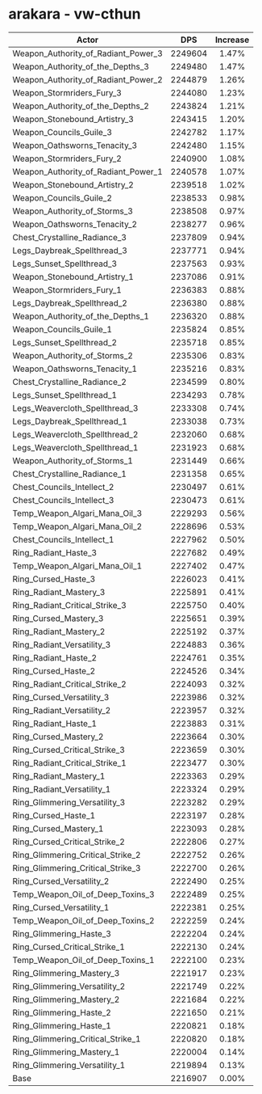 # arakara - vw-cthun
| Actor | DPS | Increase |
|---|:---:|:---:|
|Weapon_Authority_of_Radiant_Power_3|2249604|1.47%|
|Weapon_Authority_of_the_Depths_3|2249480|1.47%|
|Weapon_Authority_of_Radiant_Power_2|2244879|1.26%|
|Weapon_Stormriders_Fury_3|2244080|1.23%|
|Weapon_Authority_of_the_Depths_2|2243824|1.21%|
|Weapon_Stonebound_Artistry_3|2243415|1.20%|
|Weapon_Councils_Guile_3|2242782|1.17%|
|Weapon_Oathsworns_Tenacity_3|2242480|1.15%|
|Weapon_Stormriders_Fury_2|2240900|1.08%|
|Weapon_Authority_of_Radiant_Power_1|2240578|1.07%|
|Weapon_Stonebound_Artistry_2|2239518|1.02%|
|Weapon_Councils_Guile_2|2238533|0.98%|
|Weapon_Authority_of_Storms_3|2238508|0.97%|
|Weapon_Oathsworns_Tenacity_2|2238277|0.96%|
|Chest_Crystalline_Radiance_3|2237809|0.94%|
|Legs_Daybreak_Spellthread_3|2237771|0.94%|
|Legs_Sunset_Spellthread_3|2237563|0.93%|
|Weapon_Stonebound_Artistry_1|2237086|0.91%|
|Weapon_Stormriders_Fury_1|2236383|0.88%|
|Legs_Daybreak_Spellthread_2|2236380|0.88%|
|Weapon_Authority_of_the_Depths_1|2236320|0.88%|
|Weapon_Councils_Guile_1|2235824|0.85%|
|Legs_Sunset_Spellthread_2|2235718|0.85%|
|Weapon_Authority_of_Storms_2|2235306|0.83%|
|Weapon_Oathsworns_Tenacity_1|2235216|0.83%|
|Chest_Crystalline_Radiance_2|2234599|0.80%|
|Legs_Sunset_Spellthread_1|2234293|0.78%|
|Legs_Weavercloth_Spellthread_3|2233308|0.74%|
|Legs_Daybreak_Spellthread_1|2233038|0.73%|
|Legs_Weavercloth_Spellthread_2|2232060|0.68%|
|Legs_Weavercloth_Spellthread_1|2231923|0.68%|
|Weapon_Authority_of_Storms_1|2231449|0.66%|
|Chest_Crystalline_Radiance_1|2231358|0.65%|
|Chest_Councils_Intellect_2|2230497|0.61%|
|Chest_Councils_Intellect_3|2230473|0.61%|
|Temp_Weapon_Algari_Mana_Oil_3|2229293|0.56%|
|Temp_Weapon_Algari_Mana_Oil_2|2228696|0.53%|
|Chest_Councils_Intellect_1|2227962|0.50%|
|Ring_Radiant_Haste_3|2227682|0.49%|
|Temp_Weapon_Algari_Mana_Oil_1|2227402|0.47%|
|Ring_Cursed_Haste_3|2226023|0.41%|
|Ring_Radiant_Mastery_3|2225891|0.41%|
|Ring_Radiant_Critical_Strike_3|2225750|0.40%|
|Ring_Cursed_Mastery_3|2225651|0.39%|
|Ring_Radiant_Mastery_2|2225192|0.37%|
|Ring_Radiant_Versatility_3|2224883|0.36%|
|Ring_Radiant_Haste_2|2224761|0.35%|
|Ring_Cursed_Haste_2|2224526|0.34%|
|Ring_Radiant_Critical_Strike_2|2224093|0.32%|
|Ring_Cursed_Versatility_3|2223986|0.32%|
|Ring_Radiant_Versatility_2|2223957|0.32%|
|Ring_Radiant_Haste_1|2223883|0.31%|
|Ring_Cursed_Mastery_2|2223664|0.30%|
|Ring_Cursed_Critical_Strike_3|2223659|0.30%|
|Ring_Radiant_Critical_Strike_1|2223477|0.30%|
|Ring_Radiant_Mastery_1|2223363|0.29%|
|Ring_Radiant_Versatility_1|2223324|0.29%|
|Ring_Glimmering_Versatility_3|2223282|0.29%|
|Ring_Cursed_Haste_1|2223197|0.28%|
|Ring_Cursed_Mastery_1|2223093|0.28%|
|Ring_Cursed_Critical_Strike_2|2222806|0.27%|
|Ring_Glimmering_Critical_Strike_2|2222752|0.26%|
|Ring_Glimmering_Critical_Strike_3|2222700|0.26%|
|Ring_Cursed_Versatility_2|2222490|0.25%|
|Temp_Weapon_Oil_of_Deep_Toxins_3|2222489|0.25%|
|Ring_Cursed_Versatility_1|2222381|0.25%|
|Temp_Weapon_Oil_of_Deep_Toxins_2|2222259|0.24%|
|Ring_Glimmering_Haste_3|2222204|0.24%|
|Ring_Cursed_Critical_Strike_1|2222130|0.24%|
|Temp_Weapon_Oil_of_Deep_Toxins_1|2222100|0.23%|
|Ring_Glimmering_Mastery_3|2221917|0.23%|
|Ring_Glimmering_Versatility_2|2221749|0.22%|
|Ring_Glimmering_Mastery_2|2221684|0.22%|
|Ring_Glimmering_Haste_2|2221650|0.21%|
|Ring_Glimmering_Haste_1|2220821|0.18%|
|Ring_Glimmering_Critical_Strike_1|2220820|0.18%|
|Ring_Glimmering_Mastery_1|2220004|0.14%|
|Ring_Glimmering_Versatility_1|2219894|0.13%|
|Base|2216907|0.00%|
